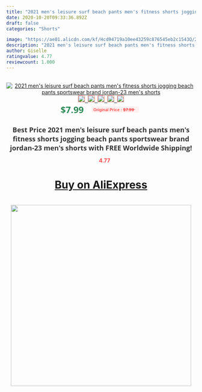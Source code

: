 ```yaml
---
title: "2021 men's leisure surf beach pants men's fitness shorts jogging beach pants sportswear brand jordan-23 men's shorts"
date: 2020-10-20T09:33:36.892Z
draft: false
categories: "Shorts"

image: "https://ae01.alicdn.com/kf/Hcd94719a10ee43259c876545eb2c1543Q/2021-men-s-leisure-surf-beach-pants-men-s-fitness-shorts-jogging-beach-pants-sportswear-brand.jpg"
description: "2021 men's leisure surf beach pants men's fitness shorts jogging beach pants sportswear brand jordan-23 men's shorts"
author: Giselle
ratingvalue: 4.77
reviewcount: 1.000
---
```

<br>
<div style="text-align: center;">
<a href="https://s.click.aliexpress.com/e/_9xEcXj" target="_blank" rel="nofollow noopener noreferrer"><img alt="2021 men's leisure surf beach pants men's fitness shorts jogging beach pants sportswear brand jordan-23 men's shorts" class="magnifier-image" src="https://ae01.alicdn.com/kf/Hcd94719a10ee43259c876545eb2c1543Q/2021-men-s-leisure-surf-beach-pants-men-s-fitness-shorts-jogging-beach-pants-sportswear-brand.jpg_640x640.jpg">
<br>
<img style="border:1px solid salmon" src="https://ae01.alicdn.com/kf/Hcd94719a10ee43259c876545eb2c1543Q/2021-men-s-leisure-surf-beach-pants-men-s-fitness-shorts-jogging-beach-pants-sportswear-brand.jpg_120x120.jpg">&nbsp;&nbsp;<img style="border:1px solid salmon" src="https://ae01.alicdn.com/kf/Hb80804c0648940d88957648adba29301w/2021-men-s-leisure-surf-beach-pants-men-s-fitness-shorts-jogging-beach-pants-sportswear-brand.jpg_120x120.jpg">&nbsp;&nbsp;<img style="border:1px solid salmon" src="https://ae01.alicdn.com/kf/H6bdd6c865af34b7e8b907b64c1ec6302U/2021-men-s-leisure-surf-beach-pants-men-s-fitness-shorts-jogging-beach-pants-sportswear-brand.jpg_120x120.jpg">&nbsp;&nbsp;<img style="border:1px solid salmon" src="https://ae01.alicdn.com/kf/H7e85142ec2ef4f2d9c264c38e2e7b2489/2021-men-s-leisure-surf-beach-pants-men-s-fitness-shorts-jogging-beach-pants-sportswear-brand.jpg_120x120.jpg">&nbsp;&nbsp;<img style="border:1px solid salmon" src="https://ae01.alicdn.com/kf/He94448c98f0d4ebe8c1c54914663a65aC/2021-men-s-leisure-surf-beach-pants-men-s-fitness-shorts-jogging-beach-pants-sportswear-brand.jpg_120x120.jpg"></a></div><br0>
<div style="text-align: center;"><span style="background-color: white; border: 0px; box-sizing: border-box; color: seagreen; display: inline-block; font-family: &quot;open sans&quot; , &quot;arial&quot; , &quot;helvetica&quot; , sans-serif , &quot;heiti&quot;; font-size: 24px; font-stretch: inherit; font-weight: 700; line-height: inherit; margin: 0px 10px 0px 0px; padding: 0px; vertical-align: middle;">$7.99 </span>
<span style="background: rgb(255 , 241 , 241); border-radius: 3px; border: 0px; box-sizing: border-box; color: #ff4747; display: inline-block; font-family: inherit; font-size: 12px; font-stretch: inherit; font-style: inherit; font-variant: inherit; font-weight: 600; line-height: inherit; margin: 0px; padding: 2px 5px; transform: scale(0.9); vertical-align: middle;">Original Price : <b style="text-decoration: line-through;">$7.99 </b> &nbsp;&nbsp;</span></div>
<h1 style="color: #333333; display: inline-block; font-family: &quot;open sans&quot; , &quot;arial&quot; , &quot;helvetica&quot; , sans-serif , &quot;heiti&quot;; font-size: 18px; font-stretch: inherit; font-weight: 700; text-align: center;">Best Price 2021 men's leisure surf beach pants men's fitness shorts jogging beach pants sportswear brand jordan-23 men's shorts with FREE Worldwide Shipping!</h1>
<div style="color: #ff4747; text-align: center;">
<img src="https://4.bp.blogspot.com/-M0ZcTcb-5uY/XleCXlxnR4I/AAAAAAAAAEc/OrjgMkXV1oMQFaCRZj5HQwOCBcu3w1FegCPcBGAYYCw/s1600/star.png" style="height: 15px;">&nbsp;<b>4.77</b></div>
<div class="button_cont" align="center"><a class="buynow_a" href="https://s.click.aliexpress.com/e/_9xEcXj" target="_blank" rel="nofollow noopener noreferrer"><H1>Buy on AliExpress</H1></a></div><br>
<div class="separator" style="clear: both; text-align: center;">
<img src="https://lh3.googleusercontent.com/-pTy5HemUv9M/XlePHvY0dAI/AAAAAAAAAE4/0nX5iRUoIWY8eMW9Dpxeirr157OZliDIgCLcBGAsYHQ/s1600/badge.gif" width="480">
</div>

